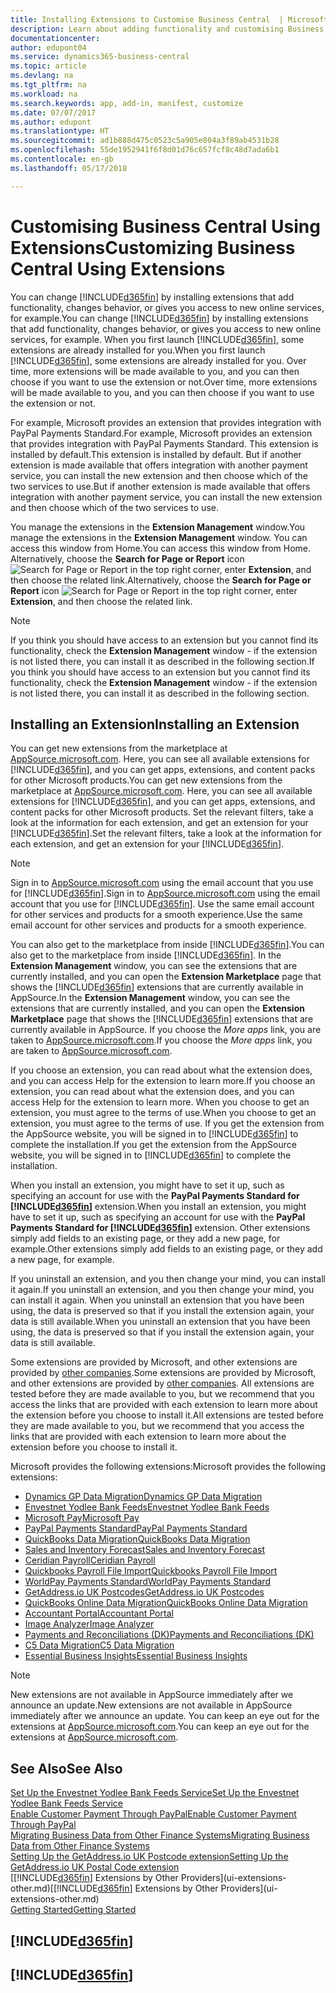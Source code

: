 ```yaml
---
title: Installing Extensions to Customise Business Central  | Microsoft Docs
description: Learn about adding functionality and customising Business Central  by installing extensions.
documentationcenter: 
author: edupont04
ms.service: dynamics365-business-central
ms.topic: article
ms.devlang: na
ms.tgt_pltfrm: na
ms.workload: na
ms.search.keywords: app, add-in, manifest, customize
ms.date: 07/07/2017
ms.author: edupont
ms.translationtype: HT
ms.sourcegitcommit: ad1b888d475c0523c5a905e804a3f89ab4531b28
ms.openlocfilehash: 55de1952941f6f8d01d76c657fcf8c48d7ada6b1
ms.contentlocale: en-gb
ms.lasthandoff: 05/17/2018

---
```

# <a name="customizing-business-central-using-extensions"></a><span data-ttu-id="32396-103">Customising Business Central Using Extensions</span><span class="sxs-lookup"><span data-stu-id="32396-103">Customizing Business Central Using Extensions</span></span>
<span data-ttu-id="32396-104">You can change [!INCLUDE[d365fin](includes/d365fin_md.md)] by installing extensions that add functionality, changes behavior, or gives you access to new online services, for example.</span><span class="sxs-lookup"><span data-stu-id="32396-104">You can change [!INCLUDE[d365fin](includes/d365fin_md.md)] by installing extensions that add functionality, changes behavior, or gives you access to new online services, for example.</span></span>
<span data-ttu-id="32396-105">When you first launch [!INCLUDE[d365fin](includes/d365fin_md.md)], some extensions are already installed for you.</span><span class="sxs-lookup"><span data-stu-id="32396-105">When you first launch [!INCLUDE[d365fin](includes/d365fin_md.md)], some extensions are already installed for you.</span></span> <span data-ttu-id="32396-106">Over time, more extensions will be made available to you, and you can then choose if you want to use the extension or not.</span><span class="sxs-lookup"><span data-stu-id="32396-106">Over time, more extensions will be made available to you, and you can then choose if you want to use the extension or not.</span></span>

<span data-ttu-id="32396-107">For example, Microsoft provides an extension that provides integration with PayPal Payments Standard.</span><span class="sxs-lookup"><span data-stu-id="32396-107">For example, Microsoft provides an extension that provides integration with PayPal Payments Standard.</span></span> <span data-ttu-id="32396-108">This extension is installed by default.</span><span class="sxs-lookup"><span data-stu-id="32396-108">This extension is installed by default.</span></span>
<span data-ttu-id="32396-109">But if another extension is made available that offers integration with another payment service, you can install the new extension and then choose which of the two services to use.</span><span class="sxs-lookup"><span data-stu-id="32396-109">But if another extension is made available that offers integration with another payment service, you can install the new extension and then choose which of the two services to use.</span></span>  

<span data-ttu-id="32396-110">You manage the extensions in the **Extension Management** window.</span><span class="sxs-lookup"><span data-stu-id="32396-110">You manage the extensions in the **Extension Management** window.</span></span> <span data-ttu-id="32396-111">You can access this window from Home.</span><span class="sxs-lookup"><span data-stu-id="32396-111">You can access this window from Home.</span></span> <span data-ttu-id="32396-112">Alternatively, choose the **Search for Page or Report** icon ![Search for Page or Report](media/ui-search/search_small.png "Search for Page or Report icon") in the top right corner, enter **Extension**, and then choose the related link.</span><span class="sxs-lookup"><span data-stu-id="32396-112">Alternatively, choose the **Search for Page or Report** icon ![Search for Page or Report](media/ui-search/search_small.png "Search for Page or Report icon") in the top right corner, enter **Extension**, and then choose the related link.</span></span>  

> [!NOTE]  
>   <span data-ttu-id="32396-113">If you think you should have access to an extension but you cannot find its functionality, check the **Extension Management** window - if the extension is not listed there, you can install it as described in the following section.</span><span class="sxs-lookup"><span data-stu-id="32396-113">If you think you should have access to an extension but you cannot find its functionality, check the **Extension Management** window - if the extension is not listed there, you can install it as described in the following section.</span></span>  

## <a name="installing-an-extension"></a><span data-ttu-id="32396-114">Installing an Extension</span><span class="sxs-lookup"><span data-stu-id="32396-114">Installing an Extension</span></span>
<span data-ttu-id="32396-115">You can get new extensions from the marketplace at [AppSource.microsoft.com](https://appsource.microsoft.com/en-us/marketplace/apps?product=dynamics-365%3Bdynamics-365-for-financials&page=1). Here, you can see all available extensions for [!INCLUDE[d365fin](includes/d365fin_md.md)], and you can get apps, extensions, and content packs for other Microsoft products.</span><span class="sxs-lookup"><span data-stu-id="32396-115">You can get new extensions from the marketplace at [AppSource.microsoft.com](https://appsource.microsoft.com/en-us/marketplace/apps?product=dynamics-365%3Bdynamics-365-for-financials&page=1). Here, you can see all available extensions for [!INCLUDE[d365fin](includes/d365fin_md.md)], and you can get apps, extensions, and content packs for other Microsoft products.</span></span> <span data-ttu-id="32396-116">Set the relevant filters, take a look at the information for each extension, and get an extension for your [!INCLUDE[d365fin](includes/d365fin_md.md)].</span><span class="sxs-lookup"><span data-stu-id="32396-116">Set the relevant filters, take a look at the information for each extension, and get an extension for your [!INCLUDE[d365fin](includes/d365fin_md.md)].</span></span>  
> [!NOTE]  
>   <span data-ttu-id="32396-117">Sign in to [AppSource.microsoft.com](https://appsource.microsoft.com/) using the email account that you use for [!INCLUDE[d365fin](includes/d365fin_md.md)].</span><span class="sxs-lookup"><span data-stu-id="32396-117">Sign in to [AppSource.microsoft.com](https://appsource.microsoft.com/) using the email account that you use for [!INCLUDE[d365fin](includes/d365fin_md.md)].</span></span> <span data-ttu-id="32396-118">Use the same email account for other services and products for a smooth experience.</span><span class="sxs-lookup"><span data-stu-id="32396-118">Use the same email account for other services and products for a smooth experience.</span></span>  

<span data-ttu-id="32396-119">You can also get to the marketplace from inside [!INCLUDE[d365fin](includes/d365fin_md.md)].</span><span class="sxs-lookup"><span data-stu-id="32396-119">You can also get to the marketplace from inside [!INCLUDE[d365fin](includes/d365fin_md.md)].</span></span> <span data-ttu-id="32396-120">In the **Extension Management** window, you can see the extensions that are currently installed, and you can open the **Extension Marketplace** page that shows the [!INCLUDE[d365fin](includes/d365fin_md.md)] extensions that are currently available in AppSource.</span><span class="sxs-lookup"><span data-stu-id="32396-120">In the **Extension Management** window, you can see the extensions that are currently installed, and you can open the **Extension Marketplace** page that shows the [!INCLUDE[d365fin](includes/d365fin_md.md)] extensions that are currently available in AppSource.</span></span> <span data-ttu-id="32396-121">If you choose the *More apps* link, you are taken to [AppSource.microsoft.com](https://appsource.microsoft.com/en-us/marketplace/apps?product=dynamics-365%3Bdynamics-365-for-financials&page=1).</span><span class="sxs-lookup"><span data-stu-id="32396-121">If you choose the *More apps* link, you are taken to [AppSource.microsoft.com](https://appsource.microsoft.com/en-us/marketplace/apps?product=dynamics-365%3Bdynamics-365-for-financials&page=1).</span></span>  

<span data-ttu-id="32396-122">If you choose an extension, you can read about what the extension does, and you can access Help for the extension to learn more.</span><span class="sxs-lookup"><span data-stu-id="32396-122">If you choose an extension, you can read about what the extension does, and you can access Help for the extension to learn more.</span></span> <span data-ttu-id="32396-123">When you choose to get an extension, you must agree to the terms of use.</span><span class="sxs-lookup"><span data-stu-id="32396-123">When you choose to get an extension, you must agree to the terms of use.</span></span> <span data-ttu-id="32396-124">If you get the extension from the AppSource website, you will be signed in to [!INCLUDE[d365fin](includes/d365fin_md.md)] to complete the installation.</span><span class="sxs-lookup"><span data-stu-id="32396-124">If you get the extension from the AppSource website, you will be signed in to [!INCLUDE[d365fin](includes/d365fin_md.md)] to complete the installation.</span></span>  

<span data-ttu-id="32396-125">When you install an extension, you might have to set it up, such as specifying an account for use with the **PayPal Payments Standard for [!INCLUDE[d365fin](includes/d365fin_md.md)]** extension.</span><span class="sxs-lookup"><span data-stu-id="32396-125">When you install an extension, you might have to set it up, such as specifying an account for use with the **PayPal Payments Standard for [!INCLUDE[d365fin](includes/d365fin_md.md)]** extension.</span></span>
<span data-ttu-id="32396-126">Other extensions simply add fields to an existing page, or they add a new page, for example.</span><span class="sxs-lookup"><span data-stu-id="32396-126">Other extensions simply add fields to an existing page, or they add a new page, for example.</span></span>   

<span data-ttu-id="32396-127">If you uninstall an extension, and you then change your mind, you can install it again.</span><span class="sxs-lookup"><span data-stu-id="32396-127">If you uninstall an extension, and you then change your mind, you can install it again.</span></span> <span data-ttu-id="32396-128">When you uninstall an extension that you have been using, the data is preserved so that if you install the extension again, your data is still available.</span><span class="sxs-lookup"><span data-stu-id="32396-128">When you uninstall an extension that you have been using, the data is preserved so that if you install the extension again, your data is still available.</span></span>  

<span data-ttu-id="32396-129">Some extensions are provided by Microsoft, and other extensions are provided by [other companies](ui-extensions-other.md).</span><span class="sxs-lookup"><span data-stu-id="32396-129">Some extensions are provided by Microsoft, and other extensions are provided by [other companies](ui-extensions-other.md).</span></span> <span data-ttu-id="32396-130">All extensions are tested before they are made available to you, but we recommend that you access the links that are provided with each extension to learn more about the extension before you choose to install it.</span><span class="sxs-lookup"><span data-stu-id="32396-130">All extensions are tested before they are made available to you, but we recommend that you access the links that are provided with each extension to learn more about the extension before you choose to install it.</span></span>  

<span data-ttu-id="32396-131">Microsoft provides the following extensions:</span><span class="sxs-lookup"><span data-stu-id="32396-131">Microsoft provides the following extensions:</span></span>  

* [<span data-ttu-id="32396-132">Dynamics GP Data Migration</span><span class="sxs-lookup"><span data-stu-id="32396-132">Dynamics GP Data Migration</span></span>](ui-extensions-dynamicsgp-data-migration.md)  
* [<span data-ttu-id="32396-133">Envestnet Yodlee Bank Feeds</span><span class="sxs-lookup"><span data-stu-id="32396-133">Envestnet Yodlee Bank Feeds</span></span>](ui-extensions-yodlee-bank-feeds.md)  
* [<span data-ttu-id="32396-134">Microsoft Pay</span><span class="sxs-lookup"><span data-stu-id="32396-134">Microsoft Pay</span></span>](ui-extensions-microsoft-pay-payments.md)  
* [<span data-ttu-id="32396-135">PayPal Payments Standard</span><span class="sxs-lookup"><span data-stu-id="32396-135">PayPal Payments Standard</span></span>](ui-extensions-paypal-payments-standard.md)  
* [<span data-ttu-id="32396-136">QuickBooks Data Migration</span><span class="sxs-lookup"><span data-stu-id="32396-136">QuickBooks Data Migration</span></span>](ui-extensions-quickbooks-data-migration.md)  
* [<span data-ttu-id="32396-137">Sales and Inventory Forecast</span><span class="sxs-lookup"><span data-stu-id="32396-137">Sales and Inventory Forecast</span></span>](ui-extensions-sales-forecast.md)  
* [<span data-ttu-id="32396-138">Ceridian Payroll</span><span class="sxs-lookup"><span data-stu-id="32396-138">Ceridian Payroll</span></span>](ui-extensions-ceridian-payroll.md)  
* [<span data-ttu-id="32396-139">Quickbooks Payroll File Import</span><span class="sxs-lookup"><span data-stu-id="32396-139">Quickbooks Payroll File Import</span></span>](ui-extensions-quickbooks-payroll.md)  
* [<span data-ttu-id="32396-140">WorldPay Payments Standard</span><span class="sxs-lookup"><span data-stu-id="32396-140">WorldPay Payments Standard</span></span>](ui-extensions-worldpay-payments-standard.md)  
* [<span data-ttu-id="32396-141">GetAddress.io UK Postcodes</span><span class="sxs-lookup"><span data-stu-id="32396-141">GetAddress.io UK Postcodes</span></span>](ui-extensions-getaddressio.md)  
* [<span data-ttu-id="32396-142">QuickBooks Online Data Migration</span><span class="sxs-lookup"><span data-stu-id="32396-142">QuickBooks Online Data Migration</span></span>](ui-extensions-quickbooks-online-data-migration.md)  
* [<span data-ttu-id="32396-143">Accountant Portal</span><span class="sxs-lookup"><span data-stu-id="32396-143">Accountant Portal</span></span>](ui-extensions-accountant-portal.md)  
* [<span data-ttu-id="32396-144">Image Analyzer</span><span class="sxs-lookup"><span data-stu-id="32396-144">Image Analyzer</span></span>](ui-extensions-image-analyzer.md)  
* [<span data-ttu-id="32396-145">Payments and Reconciliations (DK)</span><span class="sxs-lookup"><span data-stu-id="32396-145">Payments and Reconciliations (DK)</span></span>](ui-extensions-payments-reconciliation-formats-dk.md)  
* [<span data-ttu-id="32396-146">C5 Data Migration</span><span class="sxs-lookup"><span data-stu-id="32396-146">C5 Data Migration</span></span>](ui-extensions-c5-data-migration.md)  
* [<span data-ttu-id="32396-147">Essential Business Insights</span><span class="sxs-lookup"><span data-stu-id="32396-147">Essential Business Insights</span></span>](ui-extensions-essential-business-insights.md)  

> [!NOTE]  
>  <span data-ttu-id="32396-148">New extensions are not available in AppSource immediately after we announce an update.</span><span class="sxs-lookup"><span data-stu-id="32396-148">New extensions are not available in AppSource immediately after we announce an update.</span></span> <span data-ttu-id="32396-149">You can keep an eye out for the extensions at [AppSource.microsoft.com](https://appsource.microsoft.com/en-us/marketplace/apps?product=dynamics-365%3Bdynamics-365-for-financials&page=1).</span><span class="sxs-lookup"><span data-stu-id="32396-149">You can keep an eye out for the extensions at [AppSource.microsoft.com](https://appsource.microsoft.com/en-us/marketplace/apps?product=dynamics-365%3Bdynamics-365-for-financials&page=1).</span></span>

## <a name="see-also"></a><span data-ttu-id="32396-150">See Also</span><span class="sxs-lookup"><span data-stu-id="32396-150">See Also</span></span>
[<span data-ttu-id="32396-151">Set Up the Envestnet Yodlee Bank Feeds Service</span><span class="sxs-lookup"><span data-stu-id="32396-151">Set Up the Envestnet Yodlee Bank Feeds Service</span></span>](bank-how-setup-bank-statement-service.md)  
[<span data-ttu-id="32396-152">Enable Customer Payment Through PayPal</span><span class="sxs-lookup"><span data-stu-id="32396-152">Enable Customer Payment Through PayPal</span></span>](sales-how-enable-payment-service-extensions.md)  
[<span data-ttu-id="32396-153">Migrating Business Data from Other Finance Systems</span><span class="sxs-lookup"><span data-stu-id="32396-153">Migrating Business Data from Other Finance Systems</span></span>](across-import-data-configuration-packages.md)  
[<span data-ttu-id="32396-154">Setting Up the GetAddress.io UK Postcode extension</span><span class="sxs-lookup"><span data-stu-id="32396-154">Setting Up the GetAddress.io UK Postal Code extension</span></span>](LocalFunctionality/UnitedKingdom/uk-setup-postal-code-service.md)  
<span data-ttu-id="32396-155">[[!INCLUDE[d365fin](includes/d365fin_md.md)] Extensions by Other Providers](ui-extensions-other.md)</span><span class="sxs-lookup"><span data-stu-id="32396-155">[[!INCLUDE[d365fin](includes/d365fin_md.md)] Extensions by Other Providers](ui-extensions-other.md)</span></span>  
[<span data-ttu-id="32396-156">Getting Started</span><span class="sxs-lookup"><span data-stu-id="32396-156">Getting Started</span></span>](product-get-started.md)  

## [!INCLUDE[d365fin](includes/free_trial_md.md)]  
## [!INCLUDE[d365fin](includes/training_link_md.md)]

